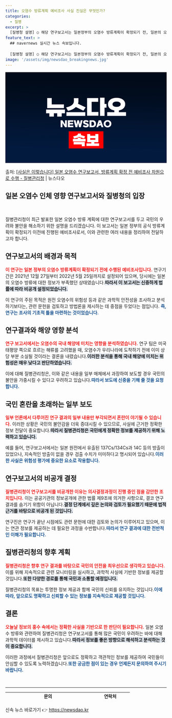 ```yaml
---
title: 오염수 방류계획 예비조사 사실 진실은 무엇인가?
categories:
  - 질병
excerpt: >
  [질병청 설명] ○ 해당 연구보고서는 일본정부의 오염수 방류계획이 확정되기 전, 일본의 오염수 방류 데이터를…
feature_text: >
  ## navernews 실시간 뉴스 속보입니다.

  [질병청 설명] ○ 해당 연구보고서는 일본정부의 오염수 방류계획이 확정되기 전, 일본의 오염수 방류 데이터를…
image: '/assets/img/newsdao_breakingnews.jpg'
---
```


![뉴스다오 속보](/assets/img/newsdao_breakingnews.jpg)

<p>출처: <a href="https://newsdao.kr/2124" rel="dofollow">[사실은 이렇습니다] 일본 오염수 연구보고서, 방류계획 확정 전 예비조사 차원으로 수행 - 질병관리청</a> | 뉴스다오</p>

<h2 data-ke-size="size32">일본 오염수 인체 영향 연구보고서와 질병청의 입장</h2>

<p data-ke-size="size16">&nbsp;</p>

질병관리청이 최근 발표한 일본 오염수 방류 계획에 대한 연구보고서를 두고 국민의 우려와 불안을 해소하기 위한 설명을 드리겠습니다. 이 보고서는 일본 정부의 공식 방류계획이 확정되기 이전에 진행된 예비조사로서, 이와 관련한 여러 내용을 정리하여 전달하고자 합니다.

<h2 data-ke-size="size26">연구보고서의 배경과 목적</h2>

<b><span style="color: #ee2323;">이 연구는 일본 정부의 오염수 방류계획이 확정되기 전에 수행된 예비조사입니다.</span></b> 연구기간은 2021년 12월 27일부터 2022년 5월 25일까지로 설정되어 있으며, 당시에는 일본의 오염수 방류에 대한 정보가 부족했던 상태였습니다.<b><span style="background-color: #21538527;">따라서 이 보고서는 신중하게 법률에 따라 비공개 설정되었습니다.</span></b> 

이 연구의 주된 목적은 원전 오염수의 위험성 등과 같은 과학적 안전성을 조사하고 분석하기보다는, 관련 문헌을 검토하고 방법론을 제시하는 데 중점을 두었다는 점입니다. <b><span style="color: #1a5490;">즉, 연구는 조사의 기초적 틀을 마련하는 것이었습니다.</span></b>

<h2 data-ke-size="size26">연구결과와 해양 영향 분석</h2>

<b><span style="color: #ee2323;">연구 보고서에서는 오염수의 국내 해양에 미치는 영향을 분석하였습니다.</span></b> 연구 팀은 미국 태평양 쪽으로 흐르는 해류를 고려했을 때, 오염수가 우리나라에 도착하기 전에 이미 상당 부분 소실될 것이라는 결론을 내렸습니다.<b><span style="background-color: #21538527;">이러한 분석을 통해 국내 해양에 미치는 위험성은 매우 낮다고 판단하였습니다.</span></b> 

이에 대해 질병관리청은, 이와 같은 내용을 일부 매체에서 과장하여 보도할 경우 국민의 불안을 가중시킬 수 있다고 우려하고 있습니다.<b><span style="color: #1a5490;">따라서 보도에 신중을 기해 줄 것을 요청합니다.</span></b>

<h2 data-ke-size="size26">국민 혼란을 초래하는 일부 보도</h2>

<b><span style="color: #ee2323;">일부 언론에서 다루어진 연구 결과의 일부 내용만 부각되면서 혼란이 야기될 수 있습니다.</span></b> 이러한 상황은 국민의 불안감을 더욱 증대시킬 수 있으므로, 사실에 근거한 정확한 정보 전달이 중요합니다.<b><span style="background-color: #21538527;">따라서 질병관리청은 국민에게 정확한 정보를 제공하기 위해 노력하고 있습니다.</span></b>

예를 들어, 연구보고서에서는 일본 원전에서 유출된 137Cs/134Cs과 14C 등의 방출이 있었으나, 지속적인 방출이 없을 경우 검출 수치가 미미하다고 명시되어 있습니다.<b><span style="color: #1a5490;">이러한 사실은 위험성 평가에 중요한 요소로 작용합니다.</span></b>

<h2 data-ke-size="size26">연구보고서의 비공개 결정</h2>

<b><span style="color: #ee2323;">질병관리청이 연구보고서를 비공개한 이유는 의사결정과정이 진행 중인 점을 감안한 조치입니다.</span></b> 이는 공공기관의 정보공개에 관한 법률 제9조에 의거한 사항으로, 결코 연구 결과를 숨기기 위함이 아닙니다.<b><span style="background-color: #21538527;">결정 단계에서 깊은 논의와 검토가 필요했기 때문에 법적 근거를 바탕으로 비공개 된 것입니다.</span></b>

연구진은 연구가 끝난 시점에도 관련 문헌에 대한 검토와 논의가 이루어지고 있으며, 이는 연관 정보를 제공하는 데 필요한 과정을 수반합니다.<b><span style="color: #1a5490;">따라서 연구 결과에 대한 전반적인 이해가 필요합니다.</span></b>

<h2 data-ke-size="size26">질병관리청의 향후 계획</h2>

<b><span style="color: #ee2323;">질병관리청은 향후 연구 결과를 바탕으로 국민의 안전을 최우선으로 생각하고 있습니다.</span></b> 이를 위해 지속적으로 관련 모니터링을 실시하고, 과학적 사실에 기반한 정보를 제공할 것입니다.<b><span style="background-color: #21538527;">또한 다양한 경로를 통해 국민과 소통할 예정입니다.</span></b>

질병관리청의 목표는 투명한 정보 제공과 함께 국민의 신뢰를 유지하는 것입니다.<b><span style="color: #1a5490;">이에 따라, 앞으로도 명확하고 신뢰할 수 있는 정보를 지속적으로 제공할 것입니다.</span></b>

<h2 data-ke-size="size26">결론</h2>

<b><span style="color: #ee2323;">오늘날 정보의 홍수 속에서는 정확한 사실을 기반으로 한 판단이 필요합니다.</span></b> 일본 오염수 방류와 관련하여 질병관리청은 연구보고서를 통해 많은 국민이 우려하는 바에 대해 과학적 데이터를 제시하고 있습니다.<b><span style="background-color: #21538527;">따라서 정보를 좋은 방향으로 해석하고 분석하는 것이 중요합니다.</span></b>

이러한 과정에서 질병관리청은 앞으로도 정확하고 객관적인 정보를 제공하여 국민들이 안심할 수 있도록 노력하겠습니다.<b><span style="color: #1a5490;">또한 궁금한 점이 있는 경우 언제든지 문의하여 주시기 바랍니다.</span></b>

<p data-ke-size="size16">&nbsp;</p>

<hr>

<p data-ke-size="size16"></p>
<p data-ke-size="size16"></p>
<p data-ke-size="size16"></p>
<p data-ke-size="size16"></p>
<table style="height: 30px; width: 100%;">
<tbody>
<tr>
<td style="text-align: center; height: 17px;"><b>문의</b></td>
<td style="text-align: center; height: 17px;"><b>연락처</b></td>
</tr>
<tr>
<td style="text-align: center; height: 17px;"><b>질병관리청 건강위해대응관 건강위해대응과</b></td>
<td style="text-align: center; height: 17px;"><b>043-219-2911</b></td>
</tr>
</tbody>
</table>

<p data-ke-size="size16"></p> 

신속 뉴스 바로가기 👉 <a href="https://newsdao.kr" rel="dofollow">https://newsdao.kr</a>


